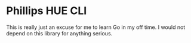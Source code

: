 # Phillips HUE CLI

This is really just an excuse for me to learn Go in my off time. I would not
depend on this library for anything serious.
